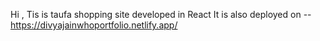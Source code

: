 Hi , Tis is taufa shopping site developed in React
It is also deployed on -- https://divyajainwhoportfolio.netlify.app/